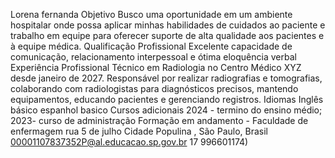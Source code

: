 Lorena fernanda
Objetivo
Busco uma oportunidade em um ambiente hospitalar onde possa aplicar minhas habilidades de cuidados ao paciente e trabalho em equipe para oferecer suporte de alta qualidade aos pacientes e à equipe médica.
Qualificação Profissional
Excelente capacidade de comunicação,
relacionamento interpessoal e ótima
eloquência verbal
Experiência Profissional
Técnico em Radiologia no Centro Médico XYZ desde janeiro de 2027. Responsável por realizar radiografias e tomografias, colaborando com radiologistas para diagnósticos precisos, mantendo equipamentos, educando pacientes e gerenciando registros.
Idiomas
Inglês básico
espanhol basico
Cursos adicionais
2024 - termino do ensino médio;
2023- curso de administração
Formação
em andamento - Faculdade de enfermagem
rua 5 de julho Cidade Populina , São Paulo, Brasil
00001107837352P@al.educacao.sp.gov.br
17 996601174)
